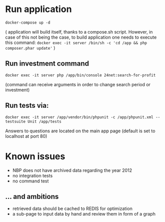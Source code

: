 Run application
====
`docker-compose up -d`

(
application will build itself, thanks to a compose.sh script. However, in case of this not being the case, to build application one needs to execute this command:
`docker exec -it server /bin/sh -c 'cd /app && php composer.phar update'`
)

Run investment command
-
`docker exec -it server php /app/bin/console 24net:search-for-profit`

(command can receive arguments in order to change search period or investment)

Run tests via:
-
`docker exec -it server /app/vendor/bin/phpunit -c /app/phpunit.xml --testsuite Unit /app/tests`

Answers to questions are located on the main app page (default is set to localhost at port 80)


Known issues
====
 - NBP does not have archived data regarding the year 2012
 - no integration tests
 - no command test
 
  ... and ambitions
 -
 - retrieved data should be cached to REDIS for optimization
 - a sub-page to input data by hand and review them in form of a graph